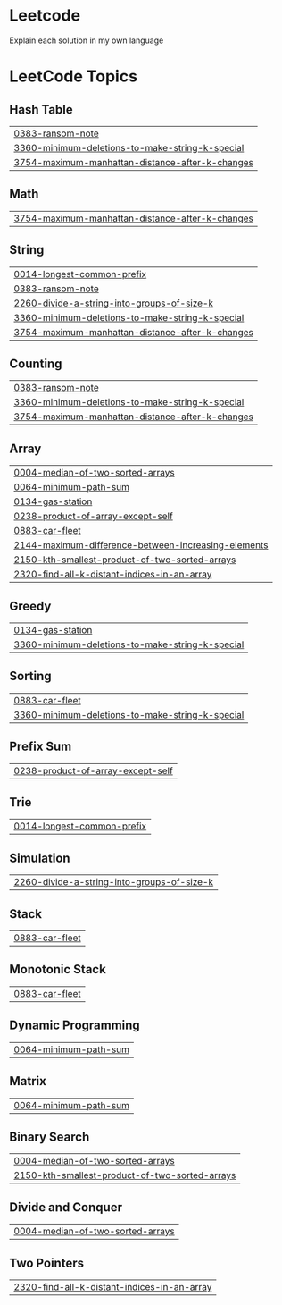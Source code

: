 # Leetcode
Explain each solution in my own language

<!---LeetCode Topics Start-->
# LeetCode Topics
## Hash Table
|  |
| ------- |
| [0383-ransom-note](https://github.com/himanishprakash/Leetcode/tree/master/0383-ransom-note) |
| [3360-minimum-deletions-to-make-string-k-special](https://github.com/himanishprakash/Leetcode/tree/master/3360-minimum-deletions-to-make-string-k-special) |
| [3754-maximum-manhattan-distance-after-k-changes](https://github.com/himanishprakash/Leetcode/tree/master/3754-maximum-manhattan-distance-after-k-changes) |
## Math
|  |
| ------- |
| [3754-maximum-manhattan-distance-after-k-changes](https://github.com/himanishprakash/Leetcode/tree/master/3754-maximum-manhattan-distance-after-k-changes) |
## String
|  |
| ------- |
| [0014-longest-common-prefix](https://github.com/himanishprakash/Leetcode/tree/master/0014-longest-common-prefix) |
| [0383-ransom-note](https://github.com/himanishprakash/Leetcode/tree/master/0383-ransom-note) |
| [2260-divide-a-string-into-groups-of-size-k](https://github.com/himanishprakash/Leetcode/tree/master/2260-divide-a-string-into-groups-of-size-k) |
| [3360-minimum-deletions-to-make-string-k-special](https://github.com/himanishprakash/Leetcode/tree/master/3360-minimum-deletions-to-make-string-k-special) |
| [3754-maximum-manhattan-distance-after-k-changes](https://github.com/himanishprakash/Leetcode/tree/master/3754-maximum-manhattan-distance-after-k-changes) |
## Counting
|  |
| ------- |
| [0383-ransom-note](https://github.com/himanishprakash/Leetcode/tree/master/0383-ransom-note) |
| [3360-minimum-deletions-to-make-string-k-special](https://github.com/himanishprakash/Leetcode/tree/master/3360-minimum-deletions-to-make-string-k-special) |
| [3754-maximum-manhattan-distance-after-k-changes](https://github.com/himanishprakash/Leetcode/tree/master/3754-maximum-manhattan-distance-after-k-changes) |
## Array
|  |
| ------- |
| [0004-median-of-two-sorted-arrays](https://github.com/himanishprakash/Leetcode/tree/master/0004-median-of-two-sorted-arrays) |
| [0064-minimum-path-sum](https://github.com/himanishprakash/Leetcode/tree/master/0064-minimum-path-sum) |
| [0134-gas-station](https://github.com/himanishprakash/Leetcode/tree/master/0134-gas-station) |
| [0238-product-of-array-except-self](https://github.com/himanishprakash/Leetcode/tree/master/0238-product-of-array-except-self) |
| [0883-car-fleet](https://github.com/himanishprakash/Leetcode/tree/master/0883-car-fleet) |
| [2144-maximum-difference-between-increasing-elements](https://github.com/himanishprakash/Leetcode/tree/master/2144-maximum-difference-between-increasing-elements) |
| [2150-kth-smallest-product-of-two-sorted-arrays](https://github.com/himanishprakash/Leetcode/tree/master/2150-kth-smallest-product-of-two-sorted-arrays) |
| [2320-find-all-k-distant-indices-in-an-array](https://github.com/himanishprakash/Leetcode/tree/master/2320-find-all-k-distant-indices-in-an-array) |
## Greedy
|  |
| ------- |
| [0134-gas-station](https://github.com/himanishprakash/Leetcode/tree/master/0134-gas-station) |
| [3360-minimum-deletions-to-make-string-k-special](https://github.com/himanishprakash/Leetcode/tree/master/3360-minimum-deletions-to-make-string-k-special) |
## Sorting
|  |
| ------- |
| [0883-car-fleet](https://github.com/himanishprakash/Leetcode/tree/master/0883-car-fleet) |
| [3360-minimum-deletions-to-make-string-k-special](https://github.com/himanishprakash/Leetcode/tree/master/3360-minimum-deletions-to-make-string-k-special) |
## Prefix Sum
|  |
| ------- |
| [0238-product-of-array-except-self](https://github.com/himanishprakash/Leetcode/tree/master/0238-product-of-array-except-self) |
## Trie
|  |
| ------- |
| [0014-longest-common-prefix](https://github.com/himanishprakash/Leetcode/tree/master/0014-longest-common-prefix) |
## Simulation
|  |
| ------- |
| [2260-divide-a-string-into-groups-of-size-k](https://github.com/himanishprakash/Leetcode/tree/master/2260-divide-a-string-into-groups-of-size-k) |
## Stack
|  |
| ------- |
| [0883-car-fleet](https://github.com/himanishprakash/Leetcode/tree/master/0883-car-fleet) |
## Monotonic Stack
|  |
| ------- |
| [0883-car-fleet](https://github.com/himanishprakash/Leetcode/tree/master/0883-car-fleet) |
## Dynamic Programming
|  |
| ------- |
| [0064-minimum-path-sum](https://github.com/himanishprakash/Leetcode/tree/master/0064-minimum-path-sum) |
## Matrix
|  |
| ------- |
| [0064-minimum-path-sum](https://github.com/himanishprakash/Leetcode/tree/master/0064-minimum-path-sum) |
## Binary Search
|  |
| ------- |
| [0004-median-of-two-sorted-arrays](https://github.com/himanishprakash/Leetcode/tree/master/0004-median-of-two-sorted-arrays) |
| [2150-kth-smallest-product-of-two-sorted-arrays](https://github.com/himanishprakash/Leetcode/tree/master/2150-kth-smallest-product-of-two-sorted-arrays) |
## Divide and Conquer
|  |
| ------- |
| [0004-median-of-two-sorted-arrays](https://github.com/himanishprakash/Leetcode/tree/master/0004-median-of-two-sorted-arrays) |
## Two Pointers
|  |
| ------- |
| [2320-find-all-k-distant-indices-in-an-array](https://github.com/himanishprakash/Leetcode/tree/master/2320-find-all-k-distant-indices-in-an-array) |
<!---LeetCode Topics End-->
